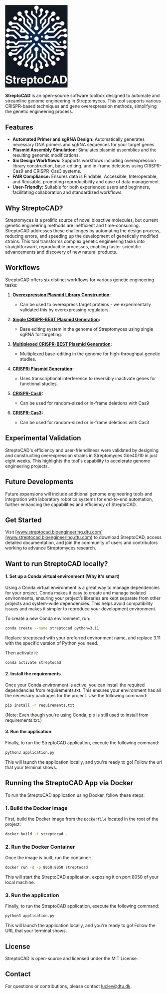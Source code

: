 <img src="web_app/assets/StreptoCAD_logo Medium.jpeg" alt="StreptoCAD" width="200">

**StreptoCAD** is an open-source software toolbox designed to automate and streamline genome engineering in Streptomyces. This tool supports various CRISPR-based techniques and gene overexpression methods, simplifying the genetic engineering process.

## Features

- **Automated Primer and sgRNA Design:** Automatically generates necessary DNA primers and sgRNA sequences for your target genes.
- **Plasmid Assembly Simulation:** Simulates plasmid assemblies and the resulting genomic modifications.
- **Six Design Workflows:** Supports workflows including overexpression library construction, base-editing, and in-frame deletions using CRISPR-Cas9 and CRISPR-Cas3 systems.
- **FAIR Compliance:** Ensures data is Findable, Accessible, Interoperable, and Reusable, promoting reproducibility and ease of data management.
- **User-Friendly:** Suitable for both experienced users and beginners, facilitating collaboration and standardized workflows.

## Why StreptoCAD?

Streptomyces is a prolific source of novel bioactive molecules, but current genetic engineering methods are inefficient and time-consuming. StreptoCAD addresses these challenges by automating the design process, reducing errors, and speeding up the development of genetically modified strains. This tool transforms complex genetic engineering tasks into straightforward, reproducible processes, enabling faster scientific advancements and discovery of new natural products.

## Workflows

StreptoCAD offers six distinct workflows for various genetic engineering tasks:

1. **[Overexpression Plasmid Library Construction](notebooks/app_workflows/W1_overexpression_workflow.ipynb):**

   - Can be used to overexpress target proteins - we experimentally validated this by overexpressing regulators.

2. **[Single CRISPR-BEST Plasmid Generation](notebooks/app_workflows/W2_CRISPR-BEST-single.ipynb):**

   - Base editing system in the genome of Streptomyces using single sgRNA for targeting.

3. **[Multiplexed CRISPR-BEST Plasmid Generation](notebooks/app_workflows/W3_multiplexed_CRISPR-BEST.ipynb):**

   - Multiplexed base-editing in the genome for high-throughput genetic studies.

4. **[CRISPRi Plasmid Generation](notebooks/app_workflows/W4_CRISPRi.ipynb):**

   - Uses transcriptional interference to reversibly inactivate genes for functional studies.

5. **[CRISPR-Cas9](notebooks/app_workflows/W5_CRISPR-cas9-inframe-deletion_random_sized_deletion.ipynb):**

   - Can be used for random-sized or in-frame deletions with Cas9

6. **[CRISPR-Cas3](notebooks/app_workflows/W6_CRISPR-cas3-inframe-deletion_random_sized_deletion.ipynb):**
   - Can be used for random-sized or in-frame deletions with Cas3

## Experimental Validation

StreptoCAD's efficiency and user-friendliness were validated by designing and constructing overexpression strains in Streptomyces Göe40/10 in just eight weeks. This highlights the tool's capability to accelerate genome engineering projects.

## Future Developments

Future expansions will include additional genome engineering tools and integration with laboratory robotics systems for end-to-end automation, further enhancing the capabilities and efficiency of StreptoCAD.

## Get Started

Visit [www.streptocad.bioengineering.dtu.com](www.streptocad.bioengineering.dtu.com) to download StreptoCAD, access detailed documentation, and join the community of users and contributors working to advance Streptomyces research.

## Want to run StreptoCAD locally?

#### 1. Set up a Conda virtual environment (Why it's smart)

Using a Conda virtual environment is a great way to manage dependencies for your project. Conda makes it easy to create and manage isolated environments, ensuring your project’s libraries are kept separate from other projects and system-wide dependencies. This helps avoid compatibility issues and makes it simpler to reproduce your development environment.

To create a new Conda environment, run:

```bash
conda create --name streptocad python=3.11
```

Replace streptocad with your preferred environment name, and replace 3.11 with the specific version of Python you need.

Then activate it:

```bash
conda activate streptocad
```

#### 2. Install the requirements

Once your Conda environment is active, you can install the required dependencies from requirements.txt. This ensures your environment has all the necessary packages for the project. Use the following command:

```bash
pip install -r requirements.txt
```

(Note: Even though you're using Conda, pip is still used to install from requirements.txt.)

#### 3. Run the application

Finally, to run the StreptoCAD application, execute the following command:

```bash
python3 application.py
```

This will launch the application locally, and you're ready to go! Follow the url that your terminal shows.

## Running the StreptoCAD App via Docker

To run the StreptoCAD application using Docker, follow these steps:

### 1. Build the Docker Image

First, build the Docker image from the `Dockerfile` located in the root of the project:

```bash
docker build -t streptocad .
```

### 2. Run the Docker Container

Once the image is built, run the container:

```bash
docker run -d -p 8050:8050 streptocad
```

This will start the StreptoCAD application, exposing it on port 8050 of your local machine.

### 3. Run the application

Finally, to run the StreptoCAD application, execute the following command:

```bash
python3 application.py
```

This will launch the application locally, and you're ready to go! Follow the URL that your terminal shows.

## License

StreptoCAD is open-source and licensed under the MIT License.

## Contact

For questions or contributions, please contact [luclev@dtu.dk](mailto:luclev@dtu.dk).
